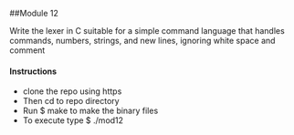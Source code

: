 ##Module 12

Write the lexer in C suitable for a simple command language that handles commands, numbers, strings, and new lines, ignoring white space and comment

#### Instructions
- clone the repo using https
- Then cd to repo directory
- Run $ make to make the binary files
- To execute type $ ./mod12 
